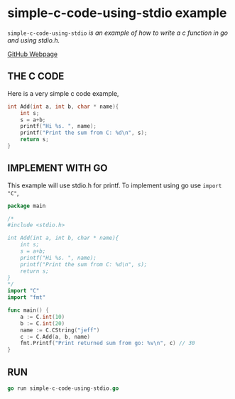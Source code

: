 # simple-c-code-using-stdio example

`simple-c-code-using-stdio` _is an example of
how to write a c function in go and using stdio.h._

[GitHub Webpage](https://jeffdecola.github.io/my-go-examples/)

## THE C CODE

Here is a very simple c code example,

```c
int Add(int a, int b, char * name){
    int s;
    s = a+b;
    printf("Hi %s. ", name);
    printf("Print the sum from C: %d\n", s);
    return s;
}
```

## IMPLEMENT WITH GO

This example will use stdio.h for printf.
To implement using go use `import "C"`,

```go
package main

/*
#include <stdio.h>

int Add(int a, int b, char * name){
    int s;
    s = a+b;
    printf("Hi %s. ", name);
    printf("Print the sum from C: %d\n", s);
    return s;
}
*/
import "C"
import "fmt"

func main() {
    a := C.int(10)
    b := C.int(20)
    name := C.CString("jeff")
    c := C.Add(a, b, name)
    fmt.Printf("Print returned sum from go: %v\n", c) // 30
}
```

## RUN

```go
go run simple-c-code-using-stdio.go
```

